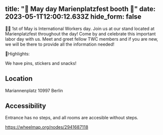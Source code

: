 
title: "🎉 May day Marienplatzfest booth  🍻"
date: 2023-05-1T12:00:12.633Z
hide_form: false
---


🧚‍♂️ 1st of May is International Workers day. Join us at our stand located at Marienplatzfest throughout the day! Come by and celebrate this important labor day with us. Meet and greet fellow TWC members and if you are new, we will be there to provide all the information needed!

💫Highlights: 

We have pins, stickers and snacks!

## Location

Mariannenplatz
10997 Berlin

## Accessibility

Entrance has no steps, and all rooms are accesible without steps.

<https://wheelmap.org/nodes/2941687118>